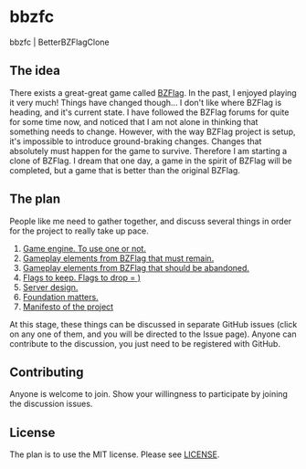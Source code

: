 # bbzfc
bbzfc | BetterBZFlagClone

## The idea

There exists a great-great game called [BZFlag](http://bzflag.org/). In the
past, I enjoyed playing it very much! Things have changed though...
I don't like where BZFlag is heading, and it's current state. I have
followed the BZFlag forums for quite for some time now, and noticed that I
am not alone in thinking that something needs to change. However, with the
way BZFlag project is setup, it's impossible to introduce ground-braking
changes. Changes that absolutely must happen for the game to survive.
Therefore I am starting a clone of BZFlag. I dream that one day, a game
in the spirit of BZFlag will be completed, but a game that is better than
the original BZFlag.

## The plan

People like me need to gather together, and discuss several things in order
for the project to really take up pace.

1. [Game engine. To use one or not.](https://github.com/valera-rozuvan/bbzfc/issues/1)
2. [Gameplay elements from BZFlag that must remain.](https://github.com/valera-rozuvan/bbzfc/issues/2)
3. [Gameplay elements from BZFlag that should be abandoned.](https://github.com/valera-rozuvan/bbzfc/issues/3)
4. [Flags to keep. Flags to drop = )](https://github.com/valera-rozuvan/bbzfc/issues/4)
4. [Server design.](https://github.com/valera-rozuvan/bbzfc/issues/5)
5. [Foundation matters.](https://github.com/valera-rozuvan/bbzfc/issues/6)
6. [Manifesto of the project](https://github.com/valera-rozuvan/bbzfc/issues/7)

At this stage, these things can be discussed in separate GitHub issues
(click on any one of them, and you will be directed to the Issue page).
Anyone can contribute to the discussion, you just need to be registered with
GitHub.

## Contributing

Anyone is welcome to join. Show your willingness to participate by joining the
discussion issues.

## License

The plan is to use the MIT license. Please see [LICENSE](LICENSE).
